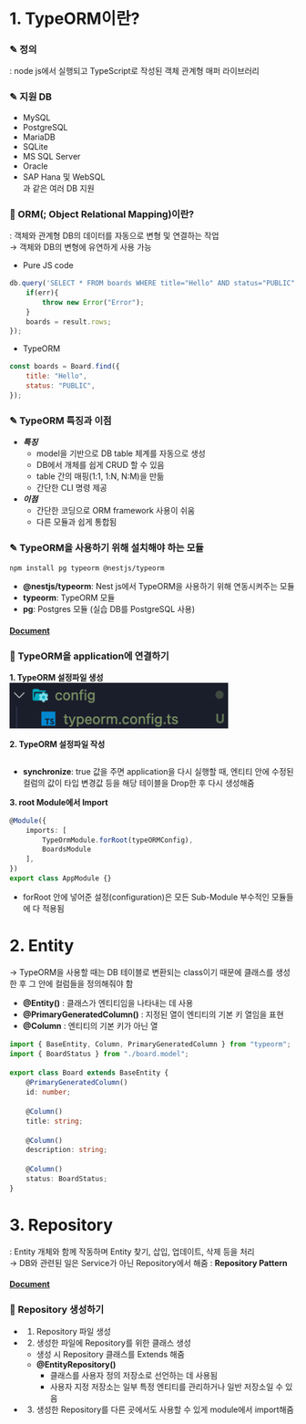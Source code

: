 # 1. TypeORM이란?

### ✎ 정의
: node js에서 실행되고 TypeScript로 작성된 객체 관계형 매퍼 라이브러리

### ✎ 지원 DB
- MySQL
- PostgreSQL
- MariaDB
- SQLite
- MS SQL Server
- Oracle
- SAP Hana 및 WebSQL  
과 같은 여러 DB 지원

### 📝 ORM(; Object Relational Mapping)이란?
: 객체와 관계형 DB의 데이터를 자동으로 변형 및 연결하는 작업  
→ 객체와 DB의 변형에 유연하게 사용 가능  

- Pure JS code
```javascript
db.query('SELECT * FROM boards WHERE title="Hello" AND status="PUBLIC", (err, result) => {
    if(err){
        throw new Error("Error");
    }
    boards = result.rows;
});
```  
- TypeORM
```javascript
const boards = Board.find({
    title: "Hello",
    status: "PUBLIC",
});
```

### ✎ TypeORM 특징과 이점
- ***특징***
    - model을 기반으로 DB table 체계를 자동으로 생성
    - DB에서 개체를 쉽게 CRUD 할 수 있음
    - table 간의 매핑(1:1, 1:N, N:M)을 만듦
    - 간단한 CLI 명령 제공  
- ***이점***
    - 간단한 코딩으로 ORM framework 사용이 쉬움
    - 다른 모듈과 쉽게 통합됨  

### ✎ TypeORM을 사용하기 위해 설치해야 하는 모듈
```terminal
npm install pg typeorm @nestjs/typeorm
```
- **@nestjs/typeorm**: Nest js에서 TypeORM을 사용하기 위해 연동시켜주는 모듈
- **typeorm**: TypeORM 모듈
- **pg**: Postgres 모듈 (실습 DB를 PostgreSQL 사용)

#### [Document](https://docs.nestjs.com/techniques/database)

 ### 📝 TypeORM을 application에 연결하기
 **1. TypeORM 설정파일 생성**  
 <img src='./img/typeormConfig.png' width=384>  

 **2. TypeORM 설정파일 작성**  
 ```typescript

 ```
 - **synchronize**: true 값을 주면 application을 다시 실행할 때, 엔티티 안에 수정된 컬럼의 값이 타입 변경값 등을 해당 테이블을 Drop한 후 다시 생성해줌   

 **3. root Module에서 Import** 
```typescript
@Module({
    imports: [
        TypeOrmModule.forRoot(typeORMConfig),
        BoardsModule
    ],
})
export class AppModule {}
```  
- forRoot 안에 넣어준 설정(configuration)은 모든 Sub-Module 부수적인 모듈들에 다 적용됨  
  
# 2. Entity
→ TypeORM을 사용할 때는 DB 테이블로 변환되는 class이기 때문에 클래스를 생성한 후 그 안에 컬럼들을 정의해줘야 함  

- **@Entity()** : 클래스가 엔티티임을 나타내는 데 사용
- **@PrimaryGeneratedColumn()** : 지정된 열이 엔티티의 기본 키 열임을 표현
- **@Column** : 엔티티의 기본 키가 아닌 열  
```typescript
import { BaseEntity, Column, PrimaryGeneratedColumn } from "typeorm";
import { BoardStatus } from "./board.model";

export class Board extends BaseEntity {
    @PrimaryGeneratedColumn()
    id: number;

    @Column()
    title: string;

    @Column()
    description: string;

    @Column()
    status: BoardStatus;
}
```

# 3. Repository
: Entity 개체와 함께 작동하며 Entity 찾기, 삽입, 업데이트, 삭제 등을 처리  
→ DB와 관련된 일은 Service가 아닌 Repository에서 해줌 : **Repository Pattern**  
#### [Document](https://typeorm.delightful.studio/classes/_repository_repository_.repository.html)

### 📝 Repository 생성하기
- 1. Repository 파일 생성
- 2. 생성한 파일에 Repository를 위한 클래스 생성
    - 생성 시 Repository 클래스를 Extends 해줌
    - **@EntityRepository()**
        - 클래스를 사용자 정의 저장소로 선언하는 데 사용됨
        - 사용자 지정 저장소는 일부 특정 엔티티를 관리하거나 일반 저장소일 수 있음
- 3. 생성한 Repository를 다른 곳에서도 사용할 수 있게 module에서 import해줌  
```typescript
```
